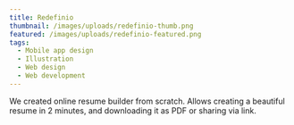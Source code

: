```yaml
---
title: Redefinio
thumbnail: /images/uploads/redefinio-thumb.png
featured: /images/uploads/redefinio-featured.png
tags:
  - Mobile app design
  - Illustration
  - Web design
  - Web development
---
```

We created online resume builder from scratch. Allows creating a beautiful resume in 2 minutes, and downloading it as PDF or sharing via link.
